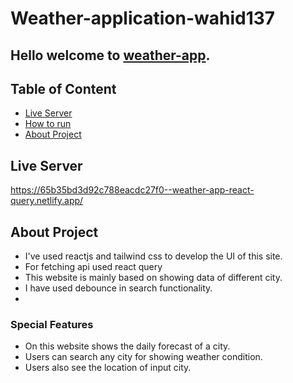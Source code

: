 # Weather-application-wahid137

## Hello welcome to [weather-app](https://65b35bd3d92c788eacdc27f0--weather-app-react-query.netlify.app/).

## Table of Content
- [Live Server](#live-server)
- [How to run](#how-to-run)
- [About Project](#about-project)

## Live Server
https://65b35bd3d92c788eacdc27f0--weather-app-react-query.netlify.app/


## About Project
- I've used reactjs and tailwind css to develop the UI of this site.
- For fetching api used react query
- This website is mainly based on showing data of different city.
- I have used debounce in search functionality.
- 
### Special Features
- On this website shows the daily forecast of a city.
- Users can search any city for showing weather condition.
- Users also see the location of input city.

